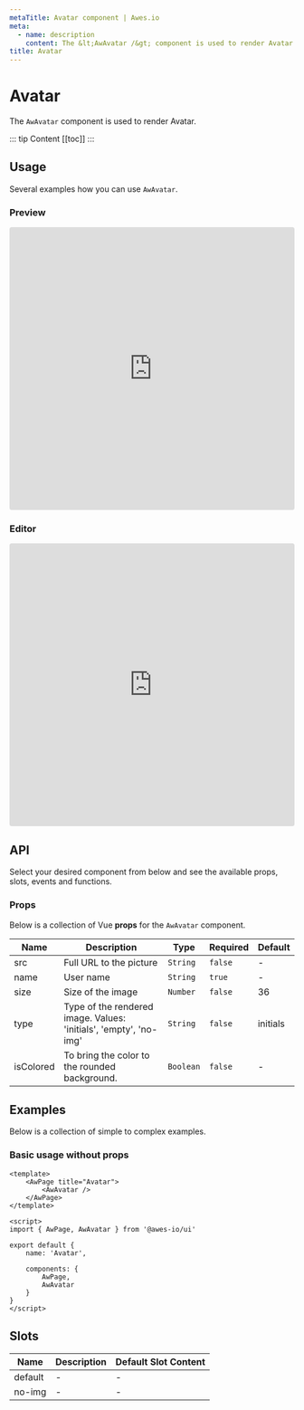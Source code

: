 ```yaml
---
metaTitle: Avatar сomponent | Awes.io
meta:
  - name: description
    content: The &lt;AwAvatar /&gt; component is used to render Avatar - UI Vue component for Awes.io.
title: Avatar
---
```

# Avatar

The `AwAvatar` component is used to render Avatar.

::: tip Content
[[toc]]
:::

## Usage
Several examples how you can use `AwAvatar`.

### Preview
<iframe
     src='https://codesandbox.io/embed/github/awes-io/client/tree/master/examples/basic-ui?autoresize=1&fontsize=14&hidenavigation=1&initialpath=%2Faw-avatar&module=%2Fpages%2Faw-avatar.vue&theme=dark&view=preview'
     style='width:100%; height:500px; border:0; border-radius: 4px; overflow:hidden;'
     title='basic-ui'
     allow='geolocation; microphone; camera; midi; vr; accelerometer; gyroscope; payment; ambient-light-sensor; encrypted-media; usb'
     sandbox='allow-modals allow-forms allow-popups allow-scripts allow-same-origin'
   ></iframe>

### Editor
<iframe
     src='https://codesandbox.io/embed/github/awes-io/client/tree/master/examples/basic-ui?autoresize=1&fontsize=14&hidenavigation=1&initialpath=%2Faw-avatar&module=%2Fpages%2Faw-avatar.vue&theme=dark&view=editor'
     style='width:100%; height:500px; border:0; border-radius: 4px; overflow:hidden;'
     title='basic-ui'
     allow='geolocation; microphone; camera; midi; vr; accelerometer; gyroscope; payment; ambient-light-sensor; encrypted-media; usb'
     sandbox='allow-modals allow-forms allow-popups allow-scripts allow-same-origin'
   ></iframe>

## API
Select your desired component from below and see the available props, slots, events and functions.

### Props
Below is a collection of Vue **props** for the `AwAvatar` component.
<!-- @vuese:AwAvatar:props:start -->
|Name|Description|Type|Required|Default|
|---|---|---|---|---|
|src|Full URL to the picture|`String`|`false`|-|
|name|User name|`String`|`true`|-|
|size|Size of the image|`Number`|`false`|36|
|type|Type of the rendered image. Values: 'initials', 'empty', 'no-img'|`String`|`false`|initials|
|isColored|To bring the color to the rounded background.|`Boolean`|`false`|-|

<!-- @vuese:AwAvatar:props:end -->

## Examples
Below is a collection of simple to complex examples.

### Basic usage without props
```vue
<template>
    <AwPage title="Avatar">
        <AwAvatar />
    </AwPage>
</template>

<script>
import { AwPage, AwAvatar } from '@awes-io/ui'

export default {
    name: 'Avatar',

    components: {
        AwPage,
        AwAvatar
    }
}
</script>

```


## Slots
<!-- @vuese:AwAvatar:slots:start -->
|Name|Description|Default Slot Content|
|---|---|---|
|default|-|-|
|no-img|-|-|

<!-- @vuese:AwAvatar:slots:end -->
                            